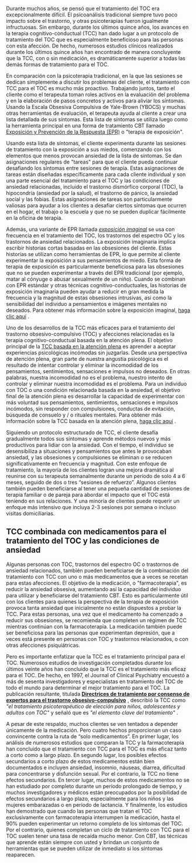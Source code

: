 Durante muchos años, se pensó que el tratamiento del TOC era excepcionalmente difícil. El psicoanálisis tradicional siempre tuvo poco impacto sobre el trastorno, y otras psicoterapias fueron igualmente infructuosas. Sin embargo, durante los últimos quince años, los avances en la terapia cognitivo-conductual (TCC) han dado lugar a un protocolo de tratamiento del TOC que es especialmente beneficioso para las personas con esta afección. De hecho, numerosos estudios clínicos realizados durante los últimos quince años han encontrado de manera concluyente que la TCC, con o sin medicación, es dramáticamente superior a todas las demás formas de tratamiento para el TOC.

En comparación con la psicoterapia tradicional, en la que las sesiones se dedican simplemente a discutir los problemas del cliente, el tratamiento con TCC para el TOC es mucho más proactivo. Trabajando juntos, tanto el cliente como el terapeuta toman roles activos en la evaluación del problema y en la elaboración de pasos concretos y activos para aliviar los síntomas. Usando la Escala Obsesiva Compulsiva de Yale-Brown (YBOCS) y muchas otras herramientas de evaluación, el terapeuta ayuda al cliente a crear una lista detallada de sus síntomas. Esta lista de síntomas se utiliza luego como la herramienta principal en una forma de tratamiento CBT llamado [Exposición y Prevención de la Respuesta (EPR)](https://ocdla.com/exposure-therapy-ocd-anxiety-1944/ "Exposición y Prevención de la Respuesta (EPR) para el tratamiento del TOC y la ansiedad") o "terapia de exposición".

Usando esta lista de síntomas, el cliente experimenta durante las sesiones de tratamiento con la exposición a sus miedos, comenzando con los elementos que menos provocan ansiedad de la lista de síntomas. Se dan asignaciones regulares de "tareas" para que el cliente pueda continuar desafiando los síntomas entre sesiones de terapia. Estas asignaciones de tareas están diseñadas específicamente para cada cliente individual y son una parte esencial del tratamiento para el TOC y las condiciones de ansiedad relacionadas, incluido el trastorno dismórfico corporal (TDC), la hipocondría (ansiedad por la salud), el trastorno de pánico, la ansiedad social y las fobias. Estas asignaciones de tareas son particularmente valiosas para ayudar a los clientes a desafiar ciertos síntomas que ocurren en el hogar, el trabajo o la escuela y que no se pueden duplicar fácilmente en la oficina de terapia.

Además, una variante de EPR llamada _[exposición imaginal](https://ocdla.com/imaginal-exposure-ocd-anxiety-4847 "exposición imaginal")_ se usa con frecuencia en el tratamiento del TOC, los trastornos del espectro OC y los trastornos de ansiedad relacionados. La exposición imaginaria implica escribir historias cortas basadas en las obsesiones del cliente. Estas historias se utilizan como herramientas de EPR, lo que permite al cliente experimentar la exposición a sus pensamientos de miedo. Esta forma de terapia de exposición es particularmente beneficiosa para las obsesiones que no se pueden experimentar a través del EPR tradicional (por ejemplo, matar al cónyuge o abusar sexualmente de un niño). Cuando se combinan con EPR estándar y otras técnicas cognitivo-conductuales, las historias de exposición imaginaria pueden ayudar a reducir en gran medida la frecuencia y la magnitud de estas obsesiones intrusivas, así como la sensibilidad del individuo a pensamientos e imágenes mentales no deseados. Para obtener más información sobre la exposición imaginal, [haga clic aquí](https://ocdla.com/imaginal-exposure-ocd-anxiety-4847 "exposición imaginal") .

Uno de los desarrollos de la TCC más eficaces para el tratamiento del trastorno obsesivo-compulsivo (TOC) y afecciones relacionadas es la terapia cognitivo-conductual basada en la atención plena. El objetivo principal de la [TCC basada en la atención plena](https://ocdla.com/mindfulness-cbt-ocd-anxiety/ "TCC basada en la atención plena") es aprender a aceptar experiencias psicológicas incómodas sin juzgarlas. Desde una perspectiva de atención plena, gran parte de nuestra angustia psicológica es el resultado de intentar controlar y eliminar la incomodidad de los pensamientos, sentimientos, sensaciones e impulsos no deseados. En otras palabras, nuestra incomodidad no es el problema, nuestro intento de controlar y eliminar nuestra incomodidad es el problema. Para un individuo con TOC o una condición relacionada basada en la ansiedad, el objetivo final de la atención plena es desarrollar la capacidad de experimentar con más voluntad sus pensamientos, sentimientos, sensaciones e impulsos incómodos, sin responder con compulsiones, conductas de evitación, búsqueda de consuelo y / o rituales mentales. Para obtener más información sobre la TCC basada en la atención plena, [haga clic aquí](https://ocdla.com/mindfulness-cbt-ocd-anxiety/ "TCC basada en la atención plena para el TOC y la ansiedad") .

Siguiendo un protocolo estructurado de TCC, el cliente desafía gradualmente todos sus síntomas y aprende métodos nuevos y más productivos para lidiar con la ansiedad. Con el tiempo, el individuo se desensibiliza a situaciones y pensamientos que antes le provocaban ansiedad, y las obsesiones y compulsiones se eliminan o se reducen significativamente en frecuencia y magnitud. Con este enfoque de tratamiento, la mayoría de los clientes logran una mejora dramática al reunirse con su terapeuta semanalmente durante un período de solo 4 a 6 meses, seguido de dos o tres “sesiones de refuerzo”. Algunos clientes también pueden beneficiarse al tener una pequeña cantidad de sesiones de terapia familiar o de pareja para abordar el impacto que el TOC está teniendo en sus relaciones. Y una minoría de clientes puede requerir un enfoque más intensivo que incluya 2-3 sesiones por semana o incluso visitas domiciliarias.

## TCC combinada con medicamentos para el tratamiento del TOC y las condiciones de ansiedad

Algunas personas con TOC, trastornos del espectro OC o trastornos de ansiedad relacionados, también pueden beneficiarse de la combinación del tratamiento con TCC con uno o más medicamentos que a veces se recetan para estas afecciones. El objetivo de la medicación, o "farmacoterapia", es reducir la ansiedad obsesiva, aumentando así la capacidad del individuo para utilizar y beneficiarse del tratamiento CBT. Esto es particularmente útil con los clientes para quienes la perspectiva de la terapia de exposición provoca tanta ansiedad que inicialmente no están dispuestos a probar la TCC. Para estas personas, una vez que el medicamento ha comenzado a reducir sus obsesiones, se recomienda que completen un régimen de TCC mientras continúan con la farmacoterapia. La medicación también puede ser beneficiosa para las personas que experimentan depresión, que a veces está presente en personas con TOC y trastornos relacionados, o con otras afecciones psiquiátricas.

Pero es importante enfatizar que la TCC es el tratamiento principal para el TOC. Numerosos estudios de investigación completados durante los últimos veinte años han concluido que la TCC es el tratamiento más eficaz para el TOC. De hecho, en 1997, el Journal of Clinical Psychiatry encuestó a más de sesenta investigadores y especialistas en tratamiento del TOC de todo el mundo para determinar el mejor tratamiento para el TOC. La publicación resultante, titulada **[Directrices de tratamiento por consenso de expertos para el trastorno obsesivo-compulsivo](https://www.ocdla.com/expert-consensus-treatment-guidelines-OCD.pdf "Pautas de tratamiento de consenso de expertos para el TOC")** , describió la TCC como _"el tratamiento psicoterapéutico de elección para niños, adolescentes y adultos con TOC"_ y señaló que es _"el elemento clave del tratamiento"_ .

A pesar de este respaldo, muchos clientes se ven tentados a depender únicamente de la medicación. Pero cuatro hechos proporcionan un caso convincente contra la ruta de “solo medicamentos”. En primer lugar, los análisis de numerosos estudios que comparan la TCC y la farmacoterapia han concluido que el tratamiento con TCC para el TOC es más eficaz tanto a corto como a largo plazo. En segundo lugar, los posibles efectos secundarios a corto plazo de estos medicamentos están bien documentados e incluyen ansiedad, insomnio, náuseas, diarrea, dificultad para concentrarse y disfunción sexual. Por el contrario, la TCC no tiene efectos secundarios. En tercer lugar, muchos de estos medicamentos no se han estudiado por completo durante un período prolongado de tiempo, y muchos investigadores y médicos están preocupados por la posibilidad de efectos secundarios a largo plazo, especialmente para los niños y las mujeres embarazadas o en período de lactancia. Y finalmente, los estudios han demostrado que cuando las personas que tratan el TOC exclusivamente con farmacoterapia interrumpen la medicación, hasta el 90% pueden experimentar un retorno completo de los síntomas del TOC. Por el contrario, quienes completan un ciclo de tratamiento con TCC para el TOC suelen tener una tasa de recaída mucho menor. Con CBT, las técnicas que aprende están siempre con usted y brindan un conjunto de herramientas que se pueden utilizar de inmediato si los síntomas reaparecen.
